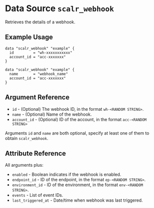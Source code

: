 
# Data Source `scalr_webhook`

Retrieves the details of a webhook.

## Example Usage

```hcl
data "scalr_webhook" "example" {
  id         = "wh-xxxxxxxxxxx"
  account_id = "acc-xxxxxxx"
}
```

```hcl
data "scalr_webhook" "example" {
  name       = "webhook_name"
  account_id = "acc-xxxxxxx"
}
```

## Argument Reference

* `id` - (Optional) The webhook ID, in the format `wh-<RANDOM STRING>`.
* `name` - (Optional) Name of the webhook.
* `account_id` - (Optional) ID of the account, in the format `acc-<RANDOM STRING>`

Arguments `id` and `name` are both optional, specify at least one of them to obtain `scalr_webhook`.

## Attribute Reference

All arguments plus:

* `enabled` - Boolean indicates if the webhook is enabled. 
* `endpoint_id` - ID of the endpoint, in the format `ep-<RANDOM STRING>`.
* `environment_id` - ID of the environment, in the format `env-<RANDOM STRING>`.
* `events` - List of event IDs.
* `last_triggered_at` - Date/time when webhook was last triggered.
